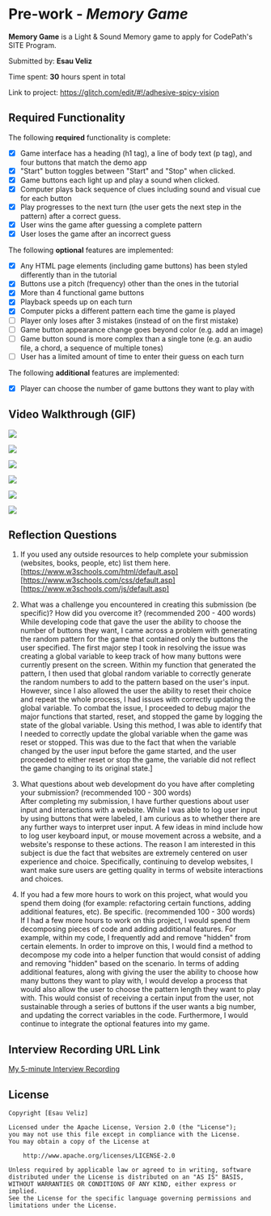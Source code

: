 # Pre-work - *Memory Game*

**Memory Game** is a Light & Sound Memory game to apply for CodePath's SITE Program. 

Submitted by: **Esau Veliz**

Time spent: **30** hours spent in total

Link to project: https://glitch.com/edit/#!/adhesive-spicy-vision

## Required Functionality

The following **required** functionality is complete:

* [x] Game interface has a heading (h1 tag), a line of body text (p tag), and four buttons that match the demo app
* [x] "Start" button toggles between "Start" and "Stop" when clicked. 
* [x] Game buttons each light up and play a sound when clicked. 
* [x] Computer plays back sequence of clues including sound and visual cue for each button
* [x] Play progresses to the next turn (the user gets the next step in the pattern) after a correct guess. 
* [x] User wins the game after guessing a complete pattern
* [x] User loses the game after an incorrect guess

The following **optional** features are implemented:

* [x] Any HTML page elements (including game buttons) has been styled differently than in the tutorial
* [x] Buttons use a pitch (frequency) other than the ones in the tutorial
* [x] More than 4 functional game buttons
* [x] Playback speeds up on each turn
* [x] Computer picks a different pattern each time the game is played
* [ ] Player only loses after 3 mistakes (instead of on the first mistake)
* [ ] Game button appearance change goes beyond color (e.g. add an image)
* [ ] Game button sound is more complex than a single tone (e.g. an audio file, a chord, a sequence of multiple tones)
* [ ] User has a limited amount of time to enter their guess on each turn

The following **additional** features are implemented:

- [x] Player can choose the number of game buttons they want to play with

## Video Walkthrough (GIF)

![](https://i.imgur.com/LHuVzt5.gif)

![](https://i.imgur.com/K81c8gG.gif)

![](https://i.imgur.com/PNpmDHR.gif)

![](https://i.imgur.com/ws1wWi8.gif)

![](https://i.imgur.com/bDdBeb2.gif)

![](https://i.imgur.com/JWmRmo4.gif)

## Reflection Questions
1. If you used any outside resources to help complete your submission (websites, books, people, etc) list them here. <br/>
[https://www.w3schools.com/html/default.asp]
[https://www.w3schools.com/css/default.asp]
[https://www.w3schools.com/js/default.asp]

2. What was a challenge you encountered in creating this submission (be specific)? How did you overcome it? (recommended 200 - 400 words) <br/>
While developing code that gave the user the ability to choose the number of buttons they want, I came across a problem with generating the random pattern for the game that contained only the buttons the user specified. The first major step I took in resolving the issue was creating a global variable to keep track of how many buttons were currently present on the screen. Within my function that generated the pattern, I then used that global random variable to correctly generate the random numbers to add to the pattern based on the user's input. However, since I also allowed the user the ability to reset their choice and repeat the whole process, I had issues with correctly updating the global variable. To combat the issue, I proceeded to debug major the major functions that started, reset, and stopped the game by logging the state of the global variable. Using this method, I was able to identify that I needed to correctly update the global variable when the game was reset or stopped. This was due to the fact that when the variable changed by the user input before the game started, and the user proceeded to either reset or stop the game, the variable did not reflect the game changing to its original state.]

3. What questions about web development do you have after completing your submission? (recommended 100 - 300 words) <br/>
After completing my submission, I have further questions about user input and interactions with a website. While I was able to log user input by using buttons that were labeled, I am curious as to whether there are any further ways to interpret user input. A few ideas in mind include how to log user keyboard input, or mouse movement across a website, and a website's response to these actions. The reason I am interested in this subject is due the fact that websites are extremely centered on user experience and choice. Specifically, continuing to develop websites, I want make sure users are getting quality in terms of website interactions and choices.

4. If you had a few more hours to work on this project, what would you spend them doing (for example: refactoring certain functions, adding additional features, etc). Be specific. (recommended 100 - 300 words) <br/>
If I had a few more hours to work on this project, I would spend them decomposing pieces of code and adding additional features. For example, within my code, I frequently add and remove "hidden" from certain elements. In order to improve on this, I would find a method to decompose my code into a helper function that would consist of adding and removing "hidden" based on the scenario. In terms of adding additional features, along with giving the user the ability to choose how many buttons they want to play with, I would develop a process that would also allow the user to choose the pattern length they want to play with. This would consist of receiving a certain input from the user, not sustainable through a series of buttons if the user wants a big number, and updating the correct variables in the code. Furthermore, I would continue to integrate the optional features into my game.

## Interview Recording URL Link

[My 5-minute Interview Recording](https://youtu.be/AWDbccKXDb4)

## License

    Copyright [Esau Veliz]

    Licensed under the Apache License, Version 2.0 (the "License");
    you may not use this file except in compliance with the License.
    You may obtain a copy of the License at

        http://www.apache.org/licenses/LICENSE-2.0

    Unless required by applicable law or agreed to in writing, software
    distributed under the License is distributed on an "AS IS" BASIS,
    WITHOUT WARRANTIES OR CONDITIONS OF ANY KIND, either express or implied.
    See the License for the specific language governing permissions and
    limitations under the License.
